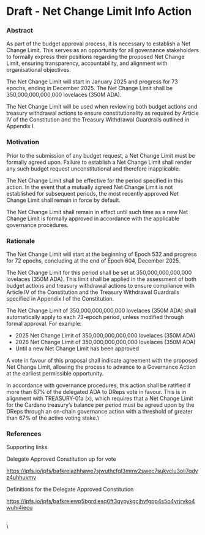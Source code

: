 # Draft - Net Change Limit Info Action

### Abstract

As part of the budget approval process, it is necessary to establish a Net Change Limit. This serves as an opportunity for all governance stakeholders to formally express their positions regarding the proposed Net Change Limit, ensuring transparency, accountability, and alignment with organisational objectives.

The Net Change Limit will start in January 2025 and progress for 73 epochs, ending in December 2025. The Net Change Limit shall be 350,000,000,000,000 lovelaces (350M ADA).

The Net Change Limit will be used when reviewing both budget actions and treasury withdrawal actions to ensure constitutionality as required by Article IV of the Constitution and the Treasury Withdrawal Guardrails outlined in Appendix I.

### Motivation

Prior to the submission of any budget request, a Net Change Limit must be formally agreed upon. Failure to establish a Net Change Limit shall render any such budget request unconstitutional and therefore inapplicable.

The Net Change Limit shall be effective for the period specified in this action. In the event that a mutually agreed Net Change Limit is not established for subsequent periods, the most recently approved Net Change Limit shall remain in force by default.

The Net Change Limit shall remain in effect until such time as a new Net Change Limit is formally approved in accordance with the applicable governance procedures.

### Rationale

The Net Change Limit will start at the beginning of Epoch 532 and progress for 72 epochs, concluding at the end of Epoch 604, December 2025.

The Net Change Limit for this period shall be set at 350,000,000,000,000 lovelaces (350M ADA). This limit shall be applied in the assessment of both budget actions and treasury withdrawal actions to ensure compliance with Article IV of the Constitution and the Treasury Withdrawal Guardrails specified in Appendix I of the Constitution.

The Net Change Limit of 350,000,000,000,000 lovelaces (350M ADA) shall automatically apply to each 73-epoch period, unless modified through formal approval. For example:

* 2025 Net Change Limit of 350,000,000,000,000 lovelaces (350M ADA)
* 2026 Net Change Limit of 350,000,000,000,000 lovelaces (350M ADA)
* Until a new Net Change Limit has been approved&#x20;

A vote in favour of this proposal shall indicate agreement with the proposed Net Change Limit, allowing the process to advance to a Governance Action at the earliest permissible opportunity.

In accordance with governance procedures, this action shall be ratified if more than 67% of the delegated ADA to DReps vote in favour. This is in alignment with TREASURY-01a (x), which requires that a Net Change Limit for the Cardano treasury’s balance per period must be agreed upon by the DReps through an on-chain governance action with a threshold of greater than 67% of the active voting stake.\


### References

Supporting links

Delegate Approved Constitution up for vote

https://ipfs.io/ipfs/bafkreiazhhawe7sjwuthcfgl3mmv2swec7sukvclu3oli7qdyz4uhhuvmy

Definitions for the Delegate Approved Constitution&#x20;

https://ipfs.io/ipfs/bafkreiewp5bgrdiesq6ft3qypykgcjhvfgpp4s5o4yrjrvko4wuhi4iecu

\
\
